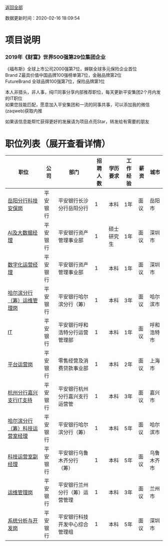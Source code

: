 [返回全部](https://github.com/zaqweb/PA-IT-JOBS/)

数据更新时间：2020-02-16 18:09:54
# 项目说明

### 2019年《财富》世界500强第29位集团企业
《福布斯》全球上市公司2000强第7位，蝉联全球多元保险企业首位  
Brand Z最具价值中国品牌100强榜单第7位，金融品牌第2位  
FutureBrand 全球品牌100强第7位，保险品牌第1位

本人非猎头，非人事，纯IT同事分享内部推荐职位，每天更新平安集团2个月内发的IT职位  
如果您技能匹配，愿意加入平安集团和一流的同事共事，可以添加我的微信(zaqweb)获取内推 

如果该信息能帮忙获得更好的发展请为项目点亮Star，转发给有需要的朋友
# 职位列表（展开查看详情）

|职位|公司|部门|招聘人数|学历要求|工作经验|薪资|城市|
|---|---|---|---|---|---|---|---|
|[岳阳分行科技安保岗](../detail/CB837FECEFD24AE0A2EEBB1A1AE9EA0B.md)|平安银行|平安银行长沙分行岳阳分行|1|本科|1年|面议|岳阳市|
|[AI及大数据经理](../detail/02BCEBE0C56548B1A43F20D663FA0D0B.md)|平安银行|平安银行资产管理事业部|1|硕士研究生|1年|面议|深圳市|
|[数字化运营经理](../detail/DD46721624724DC09F8996A67E851BCE.md)|平安银行|平安银行资产管理事业部|1|本科|1年|面议|深圳市|
|[哈尔滨分行（筹）运维管理岗](../detail/EDE19DDD73B74E0399CDA2F92CDAEE35.md)|平安银行|平安银行哈尔滨分行（筹）|1|本科|3年|面议|哈尔滨市|
|[IT](../detail/F5AC8149E56B4A73B67E34AE26779247.md)|平安银行|平安银行呼和浩特分行运营管理部|1|本科|1年|面议|呼和浩特市|
|[平台运营岗](../detail/041322510E0B409194B7F37388B3A74C.md)|平安银行|零售经营及消费贷款事业部|1|本科|2年|面议|上海市|
|[杭州分行嘉兴支行IT支持](../detail/6AF485A97E8542B98BB07AFFFFE47A74.md)|平安银行|平安银行杭州分行嘉兴支行运营管|1|本科|3年|面议|嘉兴市|
|[哈尔滨分行（筹）科技运营室经理](../detail/44BFA0AE61384E00A55907D76BA6462F.md)|平安银行|平安银行哈尔滨分行（筹）|1|本科|5年|面议|哈尔滨市|
|[科技运营室副经理](../detail/923020D1F6F74BF1A1387B772F83DACC.md)|平安银行|平安银行乌鲁木齐分行（筹）|1|本科|5年|面议|乌鲁木齐市|
|[运维管理岗](../detail/568983738D574214BE2F3313B8C71C40.md)|平安银行|平安银行兰州分行（筹）运营管理|1|本科|3年|面议|兰州市|
|[系统分析与开发岗](../detail/0D6924A7D5BE42D1894FDC65857FFF01.md)|平安银行|平安银行科技开发中心综合管理组|1|本科|5年|面议|深圳市|




